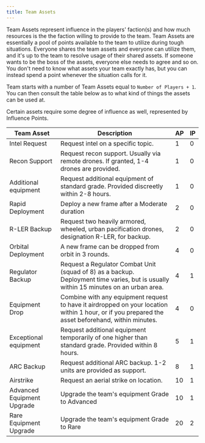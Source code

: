 ```yaml
---
title: Team Assets
---
```


Team Assets represent influence in the players' faction(s) and how much resources is the the faction willing to provide to the team. Team Assets are essentially a pool of points available to the team to utilize during tough situations. Everyone shares the team assets and everyone can utilize them, and it's up to the team to resolve usage of their shared assets. If someone wants to be the boss of the assets, everyone else needs to agree and so on. You don't need to know what assets your team exactly has, but you can instead spend a point whenever the situation calls for it.

Team starts with a number of Team Assets equal to `Number of Players + 1`. You can then consult the table below as to what kind of things the assets can be used at.

Certain assets require some degree of influence as well, represented by Influence Points.

| Team Asset                 | Description                                                                                                                                       | AP  | IP  |
| -------------------------- | ------------------------------------------------------------------------------------------------------------------------------------------------- | --- | --- |
| Intel Request              | Request intel on a specific topic.                                                                                                                | 1   | 0   |
| Recon Support              | Request recon support. Usually via remote drones. If granted, 1-4 drones are provided.                                                            | 1   | 0   |
| Additional equipment       | Request additional equipment of standard grade. Provided discreetly within 2-8 hours.                                                             | 1   | 0   |
| Rapid Deployment           | Deploy a new frame after a Moderate duration                                                                                                      | 2   | 0   |
| R-LER Backup               | Request two heavily armored, wheeled, urban pacification drones, designation R-LER, for backup.                                                   | 2   | 0   |
| Orbital Deployment         | A new frame can be dropped from orbit in 3 rounds.                                                                                                | 4   | 0   |
| Regulator Backup           | Request a Regulator Combat Unit (squad of 8) as a backup. Deployment time varies, but is usually within 15 minutes on an urban area.              | 4   | 1   |
| Equipment Drop             | Combine with any equipment request to have it airdropped on your location within 1 hour, or if you prepared the asset beforehand, within minutes. | 4   | 0   |
| Exceptional equipment      | Request additional equipment temporarily of one higher than standard grade. Provided within 8 hours.                                              | 5   | 1   |
| ARC Backup                 | Request additional ARC backup. 1-2 units are provided as support.                                                                                 | 8   | 1   |
| Airstrike                  | Request an aerial strike on location.                                                                                                             | 10  | 1   |
| Advanced Equipment Upgrade | Upgrade the team's equipment Grade to Advanced                                                                                                    | 10  | 1   |
| Rare Equipment Upgrade     | Upgrade the team's equipment Grade to Rare                                                                                                        | 20  | 2   |